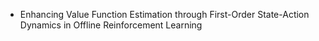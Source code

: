 - Enhancing Value Function Estimation through First-Order State-Action Dynamics in Offline Reinforcement Learning